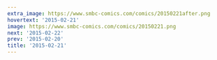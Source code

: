 ```yaml
---
extra_image: https://www.smbc-comics.com/comics/20150221after.png
hovertext: '2015-02-21'
image: https://www.smbc-comics.com/comics/20150221.png
next: '2015-02-22'
prev: '2015-02-20'
title: '2015-02-21'
---
```

